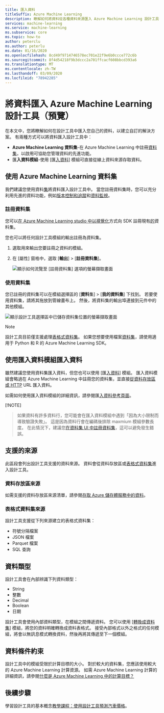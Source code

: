 ```yaml
---
title: 匯入資料
titleSuffix: Azure Machine Learning
description: 瞭解如何將資料從各種資料來源匯入 Azure Machine Learning 設計工具中。
services: machine-learning
ms.service: machine-learning
ms.subservice: core
ms.topic: how-to
author: peterclu
ms.author: peterlu
ms.date: 01/16/2020
ms.openlocfilehash: 8cd49f9714746578ec701e22f9e6b0ccce772c6b
ms.sourcegitcommit: 8f4d54218f9b3dccc2a701ffcacf608bbcd393a6
ms.translationtype: MT
ms.contentlocale: zh-TW
ms.lasthandoff: 03/09/2020
ms.locfileid: "78942285"
---
```

# <a name="import-your-data-into-azure-machine-learning-designer-preview"></a>將資料匯入 Azure Machine Learning 設計工具（預覽）

在本文中，您將瞭解如何在設計工具中匯入您自己的資料，以建立自訂的解決方案。 有兩種方式可以將資料匯入設計工具中： 

* **Azure Machine Learning 資料集**-在 Azure Machine Learning 中註冊[資料集](concept-data.md#datasets)，以啟用可協助您管理資料的先進功能。
* 匯**入資料模組**-使用 [匯[入資料](algorithm-module-reference/import-data.md)] 模組可直接從線上資料來源存取資料。

## <a name="use-azure-machine-learning-datasets"></a>使用 Azure Machine Learning 資料集

我們建議您使用資料[集](concept-data.md#datasets)將資料匯入設計工具中。 當您註冊資料集時，您可以充分利用先進的資料功能，例如[版本控制和追蹤](how-to-version-track-datasets.md)和[資料監視](how-to-monitor-datasets.md)。

### <a name="register-a-dataset"></a>註冊資料集

您可以[在 Azure Machine Learning studio 中以視覺化](how-to-create-register-datasets.md#use-the-ui)方式向 SDK 註冊現有[的](how-to-create-register-datasets.md#use-the-sdk)資料集。

您也可以將任何設計工具模組的輸出註冊為資料集。

1. 選取用來輸出您要註冊之資料的模組。

1. 在 [屬性] 窗格中，選取 [**輸出**] > [**註冊資料集**]。

    ![顯示如何流覽至 [註冊資料集] 選項的螢幕擷取畫面](media/how-to-designer-import-data/register-dataset-designer.png)

### <a name="use-a-dataset"></a>使用資料集

您已註冊的資料集可以在模組選擇區的 [**資料**集] > [**我的資料集**] 下找到。 若要使用資料集，請將其拖放到管線畫布上。 然後，將資料集的輸出埠連接到元件中的其他模組。

![顯示設計工具選擇區中已儲存資料集位置的螢幕擷取畫面](media/how-to-designer-import-data/use-datasets-designer.png)



> [!NOTE]
> 設計工具目前僅支援處理[表格式資料集](how-to-create-register-datasets.md#dataset-types)。 如果您想要使用檔案[資料集](how-to-create-register-datasets.md#dataset-types)，請使用適用于 Python 和 R 的 Azure Machine Learning SDK。

## <a name="import-data-using-the-import-data-module"></a>使用匯入資料模組匯入資料

雖然建議您使用資料集匯入資料，但您也可以使用 [匯[入資料](algorithm-module-reference/import-data.md)] 模組。 匯入資料模組會略過在 Azure Machine Learning 中註冊您的資料集，並直接[從資料存放區或 HTTP](concept-data.md#datastores) URL 匯入資料。

如需如何使用匯入資料模組的詳細資訊，請參閱匯[入資料參考頁面](algorithm-module-reference/import-data.md)。

[!NOTE]
> 如果資料有許多資料行，您可能會在匯入資料模組中遇到「因為大小限制而導致驗證失敗」。 這是因為資料行會在編碼後排除 maxmium 模組參數長度。 在此情況下，建議您[在資料集 UI 中註冊資料集](how-to-create-register-datasets.md#use-the-ui)，這可以避免發生錯誤。  

## <a name="supported-sources"></a>支援的來源

此區段會列出設計工具支援的資料來源。 資料會從資料存放區或[表格式資料集](how-to-create-register-datasets.md#dataset-types)進入設計工具。

### <a name="datastore-sources"></a>資料存放區來源
如需支援的資料存放區來源清單，請參閱[存取 Azure 儲存體服務中的資料](how-to-access-data.md#supported-data-storage-service-types)。

### <a name="tabular-dataset-sources"></a>表格式資料集來源

設計工具支援從下列來源建立的表格式資料集：
 * 符號分隔檔案
 * JSON 檔案
 * Parquet 檔案
 * SQL 查詢

## <a name="data-types"></a>資料類型

設計工具會在內部辨識下列資料類型：

* String
* 整數
* Decimal
* Boolean
* 日期

設計工具會使用內部資料類型，在模組之間傳遞資料。 您可以使用 [[轉換成資料集](algorithm-module-reference/convert-to-dataset.md)] 模組，將您的資料明確轉換成資料表格式。 接受內部格式以外之格式的任何模組，將會以無訊息模式轉換資料，然後再將其傳遞至下一個模組。

## <a name="data-constraints"></a>資料條件約束

設計工具中的模組受限於計算目標的大小。 對於較大的資料集，您應該使用較大的 Azure Machine Learning 計算資源。 如需 Azure Machine Learning 計算的詳細資訊，請參閱[什麼是 Azure Machine Learning 中的計算目標？](concept-compute-target.md#azure-machine-learning-compute-managed)

## <a name="next-steps"></a>後續步驟

學習設計工具的基本概念[教學課程：使用設計工具預測汽車價格](tutorial-designer-automobile-price-train-score.md)。
